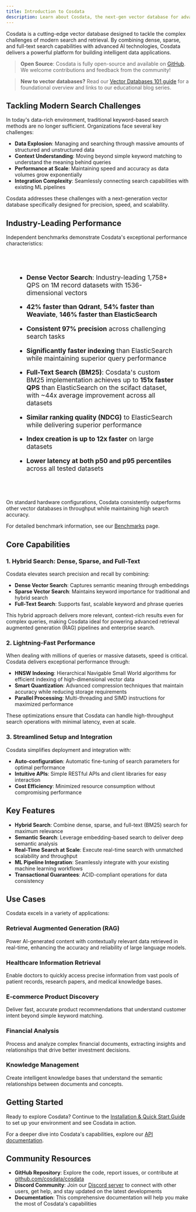 ```yaml
---
title: Introduction to Cosdata
description: Learn about Cosdata, the next-gen vector database for advanced search and retrieval augmented generation
---
```


Cosdata is a cutting-edge vector database designed to tackle the complex challenges of modern search and retrieval. By combining dense, sparse, and full-text search capabilities with advanced AI technologies, Cosdata delivers a powerful platform for building intelligent data applications.

> **Open Source**: Cosdata is fully open-source and available on <a href="https://github.com/cosdata/cosdata" target="_blank" rel="noopener noreferrer">GitHub</a>. We welcome contributions and feedback from the community!

> **New to vector databases?** Read our [Vector Databases 101 guide](/guides/vector-databases-101/) for a foundational overview and links to our educational blog series.

## Tackling Modern Search Challenges

In today's data-rich environment, traditional keyword-based search methods are no longer sufficient. Organizations face several key challenges:

- **Data Explosion**: Managing and searching through massive amounts of structured and unstructured data
- **Context Understanding**: Moving beyond simple keyword matching to understand the meaning behind queries
- **Performance at Scale**: Maintaining speed and accuracy as data volumes grow exponentially
- **Integration Complexity**: Seamlessly connecting search capabilities with existing ML pipelines

Cosdata addresses these challenges with a next-generation vector database specifically designed for precision, speed, and scalability.

## Industry-Leading Performance

Independent benchmarks demonstrate Cosdata's exceptional performance characteristics:

<div class="performance-highlights">

- **Dense Vector Search**: Industry-leading 1,758+ QPS on 1M record datasets with 1536-dimensional vectors
- **42% faster than Qdrant**, **54% faster than Weaviate**, **146% faster than ElasticSearch**
- **Consistent 97% precision** across challenging search tasks
- **Significantly faster indexing** than ElasticSearch while maintaining superior query performance

- **Full-Text Search (BM25)**: Cosdata's custom BM25 implementation achieves up to **151x faster QPS** than ElasticSearch on the scifact dataset, with ~44x average improvement across all datasets
- **Similar ranking quality (NDCG)** to ElasticSearch while delivering superior performance
- **Index creation is up to 12x faster** on large datasets
- **Lower latency at both p50 and p95 percentiles** across all tested datasets

</div>

On standard hardware configurations, Cosdata consistently outperforms other vector databases in throughput while maintaining high search accuracy. 

For detailed benchmark information, see our [Benchmarks](/features/benchmarks/) page.

## Core Capabilities

### 1. Hybrid Search: Dense, Sparse, and Full-Text

Cosdata elevates search precision and recall by combining:

- **Dense Vector Search**: Captures semantic meaning through embeddings
- **Sparse Vector Search**: Maintains keyword importance for traditional and hybrid search
- **Full-Text Search**: Supports fast, scalable keyword and phrase queries

This hybrid approach delivers more relevant, context-rich results even for complex queries, making Cosdata ideal for powering advanced retrieval augmented generation (RAG) pipelines and enterprise search.

### 2. Lightning-Fast Performance

When dealing with millions of queries or massive datasets, speed is critical. Cosdata delivers exceptional performance through:

- **HNSW Indexing**: Hierarchical Navigable Small World algorithms for efficient indexing of high-dimensional vector data
- **Smart Quantization**: Advanced compression techniques that maintain accuracy while reducing storage requirements
- **Parallel Processing**: Multi-threading and SIMD instructions for maximized performance

These optimizations ensure that Cosdata can handle high-throughput search operations with minimal latency, even at scale.

### 3. Streamlined Setup and Integration

Cosdata simplifies deployment and integration with:

- **Auto-configuration**: Automatic fine-tuning of search parameters for optimal performance
- **Intuitive APIs**: Simple RESTful APIs and client libraries for easy interaction
- **Cost Efficiency**: Minimized resource consumption without compromising performance

## Key Features

- **Hybrid Search**: Combine dense, sparse, and full-text (BM25) search for maximum relevance
- **Semantic Search**: Leverage embedding-based search to deliver deep semantic analysis
- **Real-Time Search at Scale**: Execute real-time search with unmatched scalability and throughput
- **ML Pipeline Integration**: Seamlessly integrate with your existing machine learning workflows
- **Transactional Guarantees**: ACID-compliant operations for data consistency

## Use Cases

Cosdata excels in a variety of applications:

### Retrieval Augmented Generation (RAG)

Power AI-generated content with contextually relevant data retrieved in real-time, enhancing the accuracy and reliability of large language models.

### Healthcare Information Retrieval

Enable doctors to quickly access precise information from vast pools of patient records, research papers, and medical knowledge bases.

### E-commerce Product Discovery

Deliver fast, accurate product recommendations that understand customer intent beyond simple keyword matching.

### Financial Analysis

Process and analyze complex financial documents, extracting insights and relationships that drive better investment decisions.

### Knowledge Management

Create intelligent knowledge bases that understand the semantic relationships between documents and concepts.

## Getting Started

Ready to explore Cosdata? Continue to the [Installation & Quick Start Guide](/getting-started/installation-and-quickstart/) to set up your environment and see Cosdata in action.

For a deeper dive into Cosdata's capabilities, explore our [API documentation](/api/overview/).

## Community Resources

- **GitHub Repository**: Explore the code, report issues, or contribute at <a href="https://github.com/cosdata/cosdata" target="_blank" rel="noopener noreferrer">github.com/cosdata/cosdata</a>
- **Discord Community**: Join our <a href="https://discord.gg/XMdtTBrtKT" target="_blank" rel="noopener noreferrer">Discord server</a> to connect with other users, get help, and stay updated on the latest developments
- **Documentation**: This comprehensive documentation will help you make the most of Cosdata's capabilities

<style>
.performance-highlights {
  background: var(--sl-color-gray-6);
  border-radius: 8px;
  padding: 1.5rem 2rem;
  margin: 2rem 0;
}

.performance-highlights li {
  margin-bottom: 1rem;
  font-size: 1.1rem;
}

.performance-highlights li:last-child {
  margin-bottom: 0;
}

.performance-highlights strong {
  color: var(--sl-color-accent);
}
</style> 